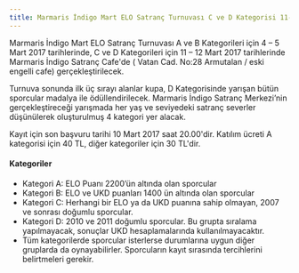 ```yaml
---
title: Marmaris İndigo Mart ELO Satranç Turnuvası C ve D Kategorisi 11-12 Martta
---
```

Marmaris İndigo Mart ELO Satranç Turnuvası A ve B Kategorileri için 4 – 5 Mart 2017 tarihlerinde, C ve D Kategorileri için 11 – 12 Mart 2017 tarihlerinde Marmaris İndigo Satranç Cafe'de ( Vatan Cad. No:28 Armutalan / eski engelli cafe) gerçekleştirilecek.  

Turnuva sonunda ilk üç sırayı alanlar kupa, D Kategorisinde yarışan bütün sporcular madalya ile ödüllendirilecek. Marmaris İndigo Satranç Merkezi’nin gerçekleştireceği yarışmada her yaş ve seviyedeki satranç severler düşünülerek oluşturulmuş 4 kategori yer alacak.  

Kayıt için son başvuru tarihi 10 Mart 2017 saat 20.00'dir.
Katılım ücreti A kategorisi için 40 TL, diğer kategoriler için 30 TL'dir.  

#### Kategoriler

* Kategori A: ELO Puanı 2200’ün altında olan sporcular
* Kategori B: ELO ve UKD puanları 1400 ün altında olan sporcular
* Kategori C: Herhangi bir ELO ya da UKD puanına sahip olmayan, 2007 ve sonrası doğumlu sporcular.
* Kategori D: 2010 ve 2011 doğumlu sporcular. Bu grupta sıralama yapılmayacak, sonuçlar UKD hesaplamalarında kullanılmayacaktır.
* Tüm kategorilerde sporcular isterlerse durumlarına uygun diğer gruplarda da oynayabilirler. Sporcuların kayıt sırasında tercihlerini belirtmeleri gerekir.
